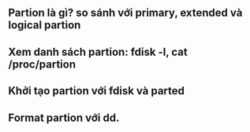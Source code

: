 ## Partion là gì? so sánh với primary, extended và logical partion



## Xem danh sách partion: fdisk -l, cat /proc/partion




## Khởi tạo partion với fdisk và parted



## Format partion với dd.

